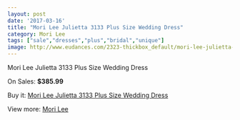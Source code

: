 ```yaml
---
layout: post
date: '2017-03-16'
title: "Mori Lee Julietta 3133 Plus Size Wedding Dress"
category: Mori Lee
tags: ["sale","dresses","plus","bridal","unique"]
image: http://www.eudances.com/2323-thickbox_default/mori-lee-julietta-3133-plus-size-wedding-dress.jpg
---
```

Mori Lee Julietta 3133 Plus Size Wedding Dress

On Sales: **$385.99**
<a href="https://www.eudances.com/en/mori-lee/774-mori-lee-julietta-3133-plus-size-wedding-dress.html"><amp-img layout="responsive" width="600" height="600" src="//www.eudances.com/2323-thickbox_default/mori-lee-julietta-3133-plus-size-wedding-dress.jpg" alt="Mori Lee Julietta 3133 Plus Size Wedding Dress 0" /></a>
<a href="https://www.eudances.com/en/mori-lee/774-mori-lee-julietta-3133-plus-size-wedding-dress.html"><amp-img layout="responsive" width="600" height="600" src="//www.eudances.com/2324-thickbox_default/mori-lee-julietta-3133-plus-size-wedding-dress.jpg" alt="Mori Lee Julietta 3133 Plus Size Wedding Dress 1" /></a>
<a href="https://www.eudances.com/en/mori-lee/774-mori-lee-julietta-3133-plus-size-wedding-dress.html"><amp-img layout="responsive" width="600" height="600" src="//www.eudances.com/2325-thickbox_default/mori-lee-julietta-3133-plus-size-wedding-dress.jpg" alt="Mori Lee Julietta 3133 Plus Size Wedding Dress 2" /></a>

Buy it: [Mori Lee Julietta 3133 Plus Size Wedding Dress](https://www.eudances.com/en/mori-lee/774-mori-lee-julietta-3133-plus-size-wedding-dress.html "Mori Lee Julietta 3133 Plus Size Wedding Dress")

View more: [Mori Lee](https://www.eudances.com/en/9-mori-lee "Mori Lee")